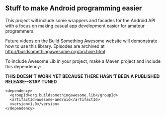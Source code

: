 ## Stuff to make Android programming easier

This project will include some wrappers and facades for the Android API with
a focus on making casual app development easier for amateur programmers.

Future videos on the Build Something Awesome website will demonstrate how
to use this library.  Episodes are archived at
http://buildsomethingawesome.org/archive.html

To include Awesome Lib in your project, make a Maven project and include this
dependency:

**THIS DOESN'T WORK YET BECAUSE THERE HASN'T BEEN A PUBLISHED RELEASE--STAY TUNED**

    <dependency>
      <groupId>org.buildsomethingawesome.lib</groupId>
      <artifactId>awesome-android</artifactId>
      <version>1.0</version>
    </dependency>